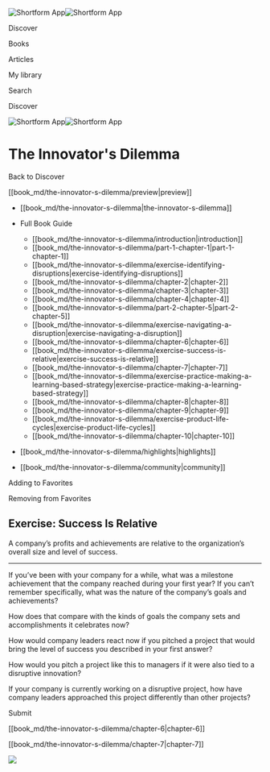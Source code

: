 ![Shortform App](/img/logo.36a2399e.svg)![Shortform App](/img/logo-dark.70c1b072.svg)

Discover

Books

Articles

My library

Search

Discover

![Shortform App](/img/logo.36a2399e.svg)![Shortform App](/img/logo-dark.70c1b072.svg)

# The Innovator's Dilemma

Back to Discover

[[book_md/the-innovator-s-dilemma/preview|preview]]

  * [[book_md/the-innovator-s-dilemma|the-innovator-s-dilemma]]
  * Full Book Guide

    * [[book_md/the-innovator-s-dilemma/introduction|introduction]]
    * [[book_md/the-innovator-s-dilemma/part-1-chapter-1|part-1-chapter-1]]
    * [[book_md/the-innovator-s-dilemma/exercise-identifying-disruptions|exercise-identifying-disruptions]]
    * [[book_md/the-innovator-s-dilemma/chapter-2|chapter-2]]
    * [[book_md/the-innovator-s-dilemma/chapter-3|chapter-3]]
    * [[book_md/the-innovator-s-dilemma/chapter-4|chapter-4]]
    * [[book_md/the-innovator-s-dilemma/part-2-chapter-5|part-2-chapter-5]]
    * [[book_md/the-innovator-s-dilemma/exercise-navigating-a-disruption|exercise-navigating-a-disruption]]
    * [[book_md/the-innovator-s-dilemma/chapter-6|chapter-6]]
    * [[book_md/the-innovator-s-dilemma/exercise-success-is-relative|exercise-success-is-relative]]
    * [[book_md/the-innovator-s-dilemma/chapter-7|chapter-7]]
    * [[book_md/the-innovator-s-dilemma/exercise-practice-making-a-learning-based-strategy|exercise-practice-making-a-learning-based-strategy]]
    * [[book_md/the-innovator-s-dilemma/chapter-8|chapter-8]]
    * [[book_md/the-innovator-s-dilemma/chapter-9|chapter-9]]
    * [[book_md/the-innovator-s-dilemma/exercise-product-life-cycles|exercise-product-life-cycles]]
    * [[book_md/the-innovator-s-dilemma/chapter-10|chapter-10]]
  * [[book_md/the-innovator-s-dilemma/highlights|highlights]]
  * [[book_md/the-innovator-s-dilemma/community|community]]



Adding to Favorites 

Removing from Favorites 

## Exercise: Success Is Relative

A company’s profits and achievements are relative to the organization’s overall size and level of success.

* * *

If you’ve been with your company for a while, what was a milestone achievement that the company reached during your first year? If you can’t remember specifically, what was the nature of the company’s goals and achievements?

How does that compare with the kinds of goals the company sets and accomplishments it celebrates now?

How would company leaders react now if you pitched a project that would bring the level of success you described in your first answer?

How would you pitch a project like this to managers if it were also tied to a disruptive innovation?

If your company is currently working on a disruptive project, how have company leaders approached this project differently than other projects?

Submit 

[[book_md/the-innovator-s-dilemma/chapter-6|chapter-6]]

[[book_md/the-innovator-s-dilemma/chapter-7|chapter-7]]

![](https://bat.bing.com/action/0?ti=56018282&Ver=2&mid=cc0889ef-f9b0-4c83-8fc0-312e134a31e7&sid=1711133063fa11eebdec89a8b8ae3bbc&vid=171147a063fa11eea7440fcfeb230d96&vids=0&msclkid=N&pi=0&lg=en-US&sw=800&sh=600&sc=24&nwd=1&tl=Shortform%20%7C%20Book&p=https%3A%2F%2Fwww.shortform.com%2Fapp%2Fbook%2Fthe-innovator-s-dilemma%2Fexercise-success-is-relative&r=&lt=287&evt=pageLoad&sv=1&rn=829710)
